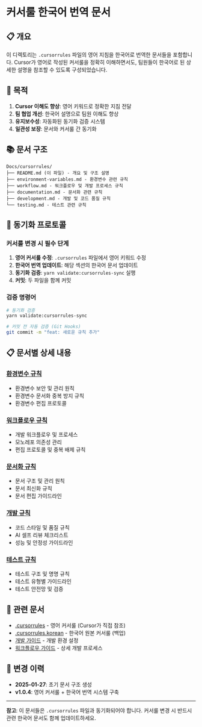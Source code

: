 # 커서룰 한국어 번역 문서

## 📋 개요

이 디렉토리는 `.cursorrules` 파일의 영어 지침을 한국어로 번역한 문서들을 포함합니다. Cursor가 영어로 작성된 커서룰을 정확히 이해하면서도, 팀원들이 한국어로 된 상세한 설명을 참조할 수 있도록 구성되었습니다.

## 🎯 목적

1. **Cursor 이해도 향상**: 영어 키워드로 정확한 지침 전달
2. **팀 협업 개선**: 한국어 설명으로 팀원 이해도 향상
3. **유지보수성**: 자동화된 동기화 검증 시스템
4. **일관성 보장**: 문서와 커서룰 간 동기화

## 📚 문서 구조

```
Docs/cursorrules/
├── README.md (이 파일) - 개요 및 구조 설명
├── environment-variables.md - 환경변수 관련 규칙
├── workflow.md - 워크플로우 및 개발 프로세스 규칙
├── documentation.md - 문서화 관련 규칙
├── development.md - 개발 및 코드 품질 규칙
└── testing.md - 테스트 관련 규칙
```

## 🔄 동기화 프로토콜

### 커서룰 변경 시 필수 단계

1. **영어 커서룰 수정**: `.cursorrules` 파일에서 영어 키워드 수정
2. **한국어 번역 업데이트**: 해당 섹션의 한국어 문서 업데이트
3. **동기화 검증**: `yarn validate:cursorrules-sync` 실행
4. **커밋**: 두 파일을 함께 커밋

### 검증 명령어

```bash
# 동기화 검증
yarn validate:cursorrules-sync

# 커밋 전 자동 검증 (Git Hooks)
git commit -m "feat: 새로운 규칙 추가"
```

## 📋 문서별 상세 내용

### [환경변수 규칙](./environment-variables.md)
- 환경변수 보안 및 관리 원칙
- 환경변수 문서화 중복 방지 규칙
- 환경변수 편집 프로토콜

### [워크플로우 규칙](./workflow.md)
- 개발 워크플로우 및 프로세스
- 모노레포 의존성 관리
- 편집 프로토콜 및 중복 배제 규칙

### [문서화 규칙](./documentation.md)
- 문서 구조 및 관리 원칙
- 문서 최신화 규칙
- 문서 편집 가이드라인

### [개발 규칙](./development.md)
- 코드 스타일 및 품질 규칙
- AI 셀프 리뷰 체크리스트
- 성능 및 안정성 가이드라인

### [테스트 규칙](./testing.md)
- 테스트 구조 및 명명 규칙
- 테스트 유형별 가이드라인
- 테스트 안전망 및 검증

## 🔗 관련 문서

- [.cursorrules](../../.cursorrules) - 영어 커서룰 (Cursor가 직접 참조)
- [.cursorrules.korean](../../.cursorrules.korean) - 한국어 원본 커서룰 (백업)
- [개발 가이드](../development-guide.md) - 개발 환경 설정
- [워크플로우 가이드](../workflows/development-workflow.md) - 상세 개발 프로세스

## 📝 변경 이력

- **2025-01-27**: 초기 문서 구조 생성
- **v1.0.4**: 영어 커서룰 + 한국어 번역 시스템 구축

---

**참고**: 이 문서들은 `.cursorrules` 파일과 동기화되어야 합니다. 커서룰 변경 시 반드시 관련 한국어 문서도 함께 업데이트하세요.
